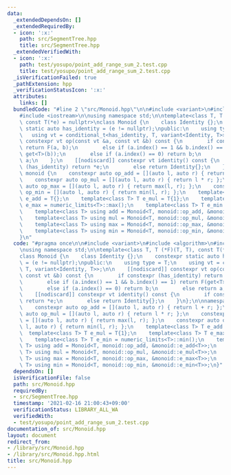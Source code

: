 ```yaml
---
data:
  _extendedDependsOn: []
  _extendedRequiredBy:
  - icon: ':x:'
    path: src/SegmentTree.hpp
    title: src/SegmentTree.hpp
  _extendedVerifiedWith:
  - icon: ':x:'
    path: test/yosupo/point_add_range_sum_2.test.cpp
    title: test/yosupo/point_add_range_sum_2.test.cpp
  _isVerificationFailed: true
  _pathExtension: hpp
  _verificationStatusIcon: ':x:'
  attributes:
    links: []
  bundledCode: "#line 2 \"src/Monoid.hpp\"\n\n#include <variant>\n#include <algorithm>\n\
    #include <iostream>\n\nusing namespace std;\n\ntemplate<class T, T (*F)(T, T),\
    \ const T(*e) = nullptr>\nclass Monoid {\n    class Identity {};\n    constexpr\
    \ static auto has_identity = (e != nullptr);\npublic:\n    using type = T;\n \
    \   using vt = conditional_t<has_identity, T, variant<Identity, T>>;\n\n    [[nodiscard]]\
    \ constexpr vt op(const vt &a, const vt &b) const {\n        if constexpr (has_identity)\
    \ return F(a, b);\n        else if (a.index() == 1 && b.index() == 1) return F(get<T>(a),\
    \ get<T>(b));\n        else if (a.index() == 0) return b;\n        else return\
    \ a;\n    };\n    [[nodiscard]] constexpr vt identity() const {\n        if constexpr\
    \ (has_identity) return *e;\n        else return Identity{};\n    }\n};\n\nnamespace\
    \ monoid {\n    constexpr auto op_add = [](auto l, auto r) { return l + r; };\n\
    \    constexpr auto op_mul = [](auto l, auto r) { return l * r; };\n    constexpr\
    \ auto op_max = [](auto l, auto r) { return max(l, r); };\n    constexpr auto\
    \ op_min = [](auto l, auto r) { return min(l, r); };\n    template<class T> T\
    \ e_add = T{};\n    template<class T> T e_mul = T{1};\n    template<class T> T\
    \ e_max = numeric_limits<T>::max();\n    template<class T> T e_min = numeric_limits<T>::min();\n\
    \    template<class T> using add = Monoid<T, monoid::op_add, &monoid::e_add<T>>;\n\
    \    template<class T> using mul = Monoid<T, monoid::op_mul, &monoid::e_mul<T>>;\n\
    \    template<class T> using max = Monoid<T, monoid::op_max, &monoid::e_max<T>>;\n\
    \    template<class T> using min = Monoid<T, monoid::op_min, &monoid::e_min<T>>;\n\
    }\n"
  code: "#pragma once\n\n#include <variant>\n#include <algorithm>\n#include <iostream>\n\
    \nusing namespace std;\n\ntemplate<class T, T (*F)(T, T), const T(*e) = nullptr>\n\
    class Monoid {\n    class Identity {};\n    constexpr static auto has_identity\
    \ = (e != nullptr);\npublic:\n    using type = T;\n    using vt = conditional_t<has_identity,\
    \ T, variant<Identity, T>>;\n\n    [[nodiscard]] constexpr vt op(const vt &a,\
    \ const vt &b) const {\n        if constexpr (has_identity) return F(a, b);\n\
    \        else if (a.index() == 1 && b.index() == 1) return F(get<T>(a), get<T>(b));\n\
    \        else if (a.index() == 0) return b;\n        else return a;\n    };\n\
    \    [[nodiscard]] constexpr vt identity() const {\n        if constexpr (has_identity)\
    \ return *e;\n        else return Identity{};\n    }\n};\n\nnamespace monoid {\n\
    \    constexpr auto op_add = [](auto l, auto r) { return l + r; };\n    constexpr\
    \ auto op_mul = [](auto l, auto r) { return l * r; };\n    constexpr auto op_max\
    \ = [](auto l, auto r) { return max(l, r); };\n    constexpr auto op_min = [](auto\
    \ l, auto r) { return min(l, r); };\n    template<class T> T e_add = T{};\n  \
    \  template<class T> T e_mul = T{1};\n    template<class T> T e_max = numeric_limits<T>::max();\n\
    \    template<class T> T e_min = numeric_limits<T>::min();\n    template<class\
    \ T> using add = Monoid<T, monoid::op_add, &monoid::e_add<T>>;\n    template<class\
    \ T> using mul = Monoid<T, monoid::op_mul, &monoid::e_mul<T>>;\n    template<class\
    \ T> using max = Monoid<T, monoid::op_max, &monoid::e_max<T>>;\n    template<class\
    \ T> using min = Monoid<T, monoid::op_min, &monoid::e_min<T>>;\n}"
  dependsOn: []
  isVerificationFile: false
  path: src/Monoid.hpp
  requiredBy:
  - src/SegmentTree.hpp
  timestamp: '2021-02-16 21:00:43+09:00'
  verificationStatus: LIBRARY_ALL_WA
  verifiedWith:
  - test/yosupo/point_add_range_sum_2.test.cpp
documentation_of: src/Monoid.hpp
layout: document
redirect_from:
- /library/src/Monoid.hpp
- /library/src/Monoid.hpp.html
title: src/Monoid.hpp
---
```

